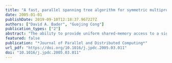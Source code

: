 ```yaml
---
title: "A fast, parallel spanning tree algorithm for symmetric multiprocessors (SMPs)"
date: 2005-01-01
publishDate: 2019-09-10T12:18:37.967227Z
authors: ["David A. Bader", "Guojing Cong"]
publication_types: ["2"]
abstract: "The ability to provide uniform shared-memory access to a significant number of processors in a single SMP node brings us much closer to the ideal PRAM parallel computer. Many PRAM algorithms can be adapted to SMPs with few modifications. Yet there are few studies that deal with the implementation and performance issues of running PRAM-style algorithms on SMPs. Our study in this paper focuses on implementing parallel spanning tree algorithms on SMPs. Spanning tree is an important problem in the sense that it is the building block for many other parallel graph algorithms and also because it is representative of a large class of irregular combinatorial problems that have simple and efficient sequential implementations and fast PRAM algorithms, but these irregular problems often have no known efficient parallel implementations. Experimental studies have been conducted on related problems (minimum spanning tree and connected components) using parallel computers, but only achieved reasonable speedup on regular graph topologies that can be implicitly partitioned with good locality features or on very dense graphs with limited numbers of vertices. In this paper we present a new randomized algorithm and implementation with superior performance that for the first time achieves parallel speedup on arbitrary graphs (both regular and irregular topologies) when compared with the best sequential implementation for finding a spanning tree. This new algorithm uses several techniques to give an expected running time that scales linearly with the number p of processors for suitably large inputs (n>p2). As the spanning tree problem is notoriously hard for any parallel implementation to achieve reasonable speedup, our study may shed new light on implementing PRAM algorithms for shared-memory parallel computers. The main results of this paper are: 1. A new and practical spanning tree algorithm for symmetric multiprocessors that exhibits parallel speedups on graphs with regular and irregular topologies; and 2. an experimental study of parallel spanning tree algorithms that reveals the superior performance of our new approach compared with the previous algorithms.   The source code for these algorithms is freely-available from our web site. "
featured: false
publication: "*Journal of Parallel and Distributed Computing*"
url_pdf: "https://doi.org/10.1016/j.jpdc.2005.03.011"
doi: "10.1016/j.jpdc.2005.03.011"
---
```



